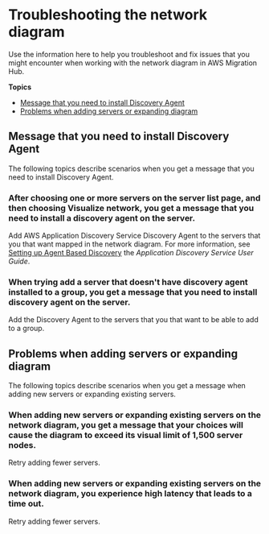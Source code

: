 # Troubleshooting the network diagram<a name="network-diagram-troubleshooting"></a>

Use the information here to help you troubleshoot and fix issues that you might encounter when working with the network diagram in AWS Migration Hub\.

**Topics**
+ [Message that you need to install Discovery Agent](#troubleshooting-problem-need-agent)
+ [Problems when adding servers or expanding diagram](#troubleshooting-problem-expand-diagram)

## Message that you need to install Discovery Agent<a name="troubleshooting-problem-need-agent"></a>

The following topics describe scenarios when you get a message that you need to install Discovery Agent\.

### After choosing one or more servers on the server list page, and then choosing **Visualize network**, you get a message that you need to install a discovery agent on the server\.<a name="troubleshooting-problem-need-agent-1"></a>

Add AWS Application Discovery Service Discovery Agent to the servers that you that want mapped in the network diagram\. For more information, see [Setting up Agent Based Discovery](https://docs.aws.amazon.com/application-discovery/latest/userguide/setting-up-agents.html) the *Application Discovery Service User Guide*\. 

### When trying add a server that doesn't have discovery agent installed to a group, you get a message that you need to install discovery agent on the server\.<a name="troubleshooting-problem-need-agent-2"></a>

Add the Discovery Agent to the servers that you that want to be able to add to a group\.

## Problems when adding servers or expanding diagram<a name="troubleshooting-problem-expand-diagram"></a>

The following topics describe scenarios when you get a message when adding new servers or expanding existing servers\.

### When adding new servers or expanding existing servers on the network diagram, you get a message that your choices will cause the diagram to exceed its visual limit of 1,500 server nodes\.<a name="troubleshooting-problem-expand-diagram-1"></a>

Retry adding fewer servers\.

### When adding new servers or expanding existing servers on the network diagram, you experience high latency that leads to a time out\.<a name="troubleshooting-problem-expand-diagram-2"></a>

Retry adding fewer servers\.